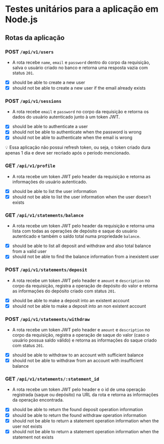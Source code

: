# Testes unitários para a aplicação em Node.js

## Rotas da aplicação

### POST `/api/v1/users`

- A rota recebe `name`, `email` e `password` dentro do corpo da requisição, salva o usuário criado no banco e retorna uma resposta vazia com status `201`.
- [X] should be able to create a new user
- [X] should not be able to create a new user if the email already exists

### POST `/api/v1/sessions`

- A rota recebe `email` e `password` no corpo da requisição e retorna os dados do usuário autenticado junto à um token JWT.
- [X] should be able to authenticate a user
- [X] should not be able to authenticate when the password is wrong
- [X] should not be able to authenticate when the email is wrong

<aside>
💡 Essa aplicação não possui refresh token, ou seja, o token criado dura apenas 1 dia e deve ser recriado após o período mencionado.

</aside>

### GET `/api/v1/profile`

- A rota recebe um token JWT pelo header da requisição e retorna as informações do usuário autenticado.
- [X] should be able to list the user information
- [X] should not be able to list the user information when the user doesn't exists

### GET `/api/v1/statements/balance`

- A rota recebe um token JWT pelo header da requisição e retorna uma lista com todas as operações de depósito e saque do usuário autenticado e também o saldo total numa propriedade `balance`.
- [X] should be able to list all deposit and withdraw and also total balance from a valid user
- [X] should not be able to find the balance information from a inexistent user

### POST `/api/v1/statements/deposit`

- A rota recebe um token JWT pelo header e `amount` e `description` no corpo da requisição, registra a operação de depósito do valor e retorna as informações do depósito criado com status `201`.
- [X] should be able to make a deposit into an existent account
- [X] should not be able to make a deposit into an non existent account

### POST `/api/v1/statements/withdraw`

- A rota recebe um token JWT pelo header e `amount` e `description` no corpo da requisição, registra a operação de saque do valor (caso o usuário possua saldo válido) e retorna as informações do saque criado com status `201`.
- [X] should be able to withdraw to an account with sufficient balance
- [X] should not be able to withdraw from an account with insufficient balance

### GET `/api/v1/statements/:statement_id`

- A rota recebe um token JWT pelo header e o id de uma operação registrada (saque ou depósito) na URL da rota e retorna as informações da operação encontrada.
- [X] should be able to return the found deposit operation information
- [X] should be able to return the found withdraw operation information
- [X] should not be able to return a statement operation information when the user not exists
- [X] should not be able to return a statement operation information when the statement not exists
